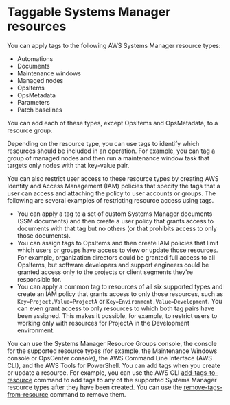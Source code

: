 # Taggable Systems Manager resources<a name="taggable-resources"></a>

You can apply tags to the following AWS Systems Manager resource types:
+ Automations
+ Documents
+ Maintenance windows
+ Managed nodes
+ OpsItems
+ OpsMetadata
+ Parameters
+ Patch baselines

You can add each of these types, except OpsItems and OpsMetadata, to a resource group\.

Depending on the resource type, you can use tags to identify which resources should be included in an operation\. For example, you can tag a group of managed nodes and then run a maintenance window task that targets only nodes with that key\-value pair\.

You can also restrict user access to these resource types by creating AWS Identity and Access Management \(IAM\) policies that specify the tags that a user can access and attaching the policy to user accounts or groups\. The following are several examples of restricting resource access using tags\. 
+ You can apply a tag to a set of custom Systems Manager documents \(SSM documents\) and then create a user policy that grants access to documents with that tag but no others \(or that prohibits access to only those documents\)\.
+ You can assign tags to OpsItems and then create IAM policies that limit which users or groups have access to view or update those resources\. For example, organization directors could be granted full access to all OpsItems, but software developers and support engineers could be granted access only to the projects or client segments they're responsible for\.
+ You can apply a common tag to resources of all six supported types and create an IAM policy that grants access to only those resources, such as `Key=Project,Value=ProjectA` or `Key=Environment,Value=Development`\. You can even grant access to only resources to which both tag pairs have been assigned\. This makes it possible, for example, to restrict users to working only with resources for ProjectA in the Development environment\.

You can use the Systems Manager Resource Groups console, the console for the supported resource types \(for example, the Maintenance Windows console or OpsCenter console\), the AWS Command Line Interface \(AWS CLI\), and the AWS Tools for PowerShell\. You can add tags when you create or update a resource\. For example, you can use the AWS CLI [add\-tags\-to\-resource](https://docs.aws.amazon.com/cli/latest/reference/ssm/add-tags-to-resource.html) command to add tags to any of the supported Systems Manager resource types after they have been created\. You can use the [remove\-tags\-from\-resource](https://docs.aws.amazon.com/cli/latest/reference/ssm/remove-tags-from-resource.html) command to remove them\.